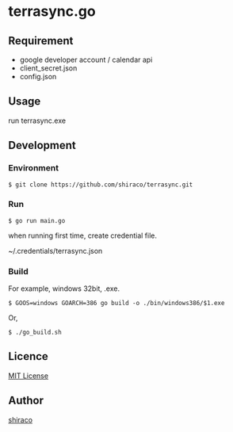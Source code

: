 terrasync.go
====

## Requirement

* google developer account / calendar api
* client_secret.json
* config.json

## Usage

run terrasync.exe

## Development

### Environment

```
$ git clone https://github.com/shiraco/terrasync.git
```

### Run

```
$ go run main.go
```

when running first time, create credential file.

~/.credentials/terrasync.json

### Build

For example, windows 32bit, .exe.

```
$ GOOS=windows GOARCH=386 go build -o ./bin/windows386/$1.exe
```

Or,

```
$ ./go_build.sh
```

## Licence

[MIT License](https://github.com/shiraco/terrasync/blob/master/LICENSE)

## Author

[shiraco](https://github.com/shiraco)
